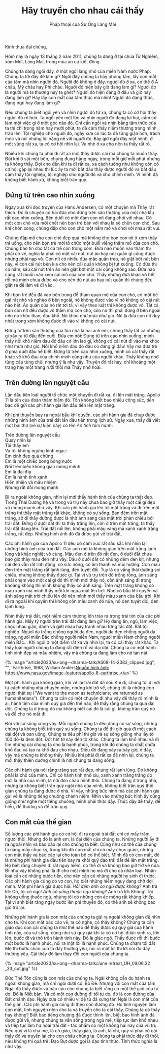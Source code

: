 ﻿---
title: Hãy truyền cho nhau cái thấy
author: Pháp thoại của Sư Ông Làng Mai
---

Kính thưa đại chúng,

Hôm nay là ngày 13 tháng 2 năm 2011, chúng ta đang ở tại chùa Từ Nghiêm, xóm Mới, Làng Mai, trong mùa an cư kiết đông.

Chúng ta đang ngồi đây, ở một ngôi làng nhỏ của miền Nam nước Pháp. Chúng ta tới đây để làm gì? Ngồi đây chúng ta hãy phóng tâm, lấy con mắt của tâm mà nhìn người đó. Người đó không ở đây, người đó ở xa, có thể ở Á châu, Mỹ châu hay Phi châu. Người đó hiện bây giờ đang làm gì? Người đó là người mà ta thương hay ta ghét? Người đó hiện đang ở đâu và giờ này đang làm gì? Hãy lấy con mắt của tâm thức mà nhìn! Người đó đang thức, đang ngủ hay đang làm gì? 

Nếu chúng ta biết ngồi yên và nhìn người đó từ xa, chúng ta có cơ hội thấy người đó rõ hơn. Ta ngồi yên một lúc và nhìn người đó đang lui hui, cắm cúi làm một việc gì ở một góc nào đó. Chỉ cần ngồi và nhìn bằng tâm thức của ta thì chỉ trong năm hay mười phút, ta đã cảm thấy niềm thương trong mình trào lên. Tội nghiệp cho người đó, ngày xưa có lúc ta đã từng giận hờn, trách móc và nói những lời nặng nề với người đó. Bây giờ ngồi đây một mình, ở một vùng rất xa, ta có cơ hội nhìn lại. Và nhờ ở xa cho nên ta thấy rất rõ. 

Nhiều khi chúng ta phải đi rất xa mới thấy được cái mà chúng ta muốn thấy. Đôi khi ở sát một bên, chung đụng hàng ngày, trong mỗi giờ mỗi phút nhưng ta không thấy. Đợi cho đến khi ta đi rất xa, xa cách tưởng như không còn có cơ hội gặp lại nhau thì lúc ấy ta mới bắt đầu thấy được người đó và bắt đầu cảm thấy tội nghiệp, tội nghiệp cho người đó và cho chính mình. Vì mình đã không biết hành xử, không biết trân quý.

## Đứng từ trên cao nhìn xuống

Ngày xưa khi đọc truyện của Hans Andersen, có một chuyện mà Thầy rất thích. Đó là chuyện có hai đứa nhỏ đứng trên sân thượng của một nhà lầu rất cao nhìn xuống. Bên dưới có một đám con nít đang chơi với nhau. Có một con chó vừa mới chết nên bọn trẻ bàn với nhau là sẽ chôn con chó. Sau khi chôn xong, chúng đắp cho con chó một nấm mồ và chơi với nhau rất vui. 

Chúng đắp mồ cho con chó đẹp quá mà không cho bọn con nít ở xóm thấy thì uổng, cho nên bọn trẻ mới tổ chức một buổi viếng thăm mồ của con chó. Chúng báo tin cho tất cả trẻ con trong xóm. Đứa nào muốn vào thăm thì phải có vé, nghĩa là phải có một cái nút, nút áo hay nút quần gì cũng được nhưng phải nạp vô. Con nít có nhiều đứa mặc quần treo, nó giật bớt nút bên này, vì còn cái nút bên kia cho nên cái quần không bị tụt xuống. Có đứa thì có năm, sáu cái nút trên áo nên giật bớt một cái cũng không sao. Đứa nào cũng rất muốn vào xem cái mồ của con chó. Thấy những đứa khác vô hết rồi mà mình chưa được vô cho nên dù nút áo hay nút quần thì chúng đều giật ra để làm vé đi vào.  

Khi bọn trẻ đều đã vào bên trong để tham quan mộ của con chó, có một bé gái rất nhỏ và nghèo ở bên ngoài, nó không được vào vì nó không có cái nút nào hết. Áo quần của nó rất tơi tả, vì vậy theo luật thì không được vô. Tất cả bọn con nít đều được vô thăm mộ con chó, còn nó thì phải đứng ở bên ngoài nên nó khóc than, đau khổ. Nó khóc như mưa như gió. Nó là đứa con nít duy nhất trong xóm không được đi vào vì không có cái nút. 

Đứng từ trên sân thượng của tòa nhà là hai anh em, chúng thấy tất cả những gì xảy ra từ đầu đến cuối. Đứa em nói: Đứng từ trên cao nhìn xuống, mình thấy nỗi khổ niềm đau đó đâu có lớn lao gì, không có cái nút đi vào mà khóc như mưa như gió. Nỗi khổ niềm đau đó đâu có đáng gì đâu! Vậy mà đứa trẻ ở phía dưới đâu hề biết. Đứng từ trên cao nhìn xuống, mình có cái thấy rất khác về khổ đau của chính mình cũng như của người khác. Thầy không nhớ từng câu từng chữ, nhưng ý là như vậy. Truyện đó rất hay, chỉ khoảng một trang hay một trang rưỡi thôi mà Thầy nhớ hoài. 

## Trên đường lên nguyệt cầu

Lần đầu tiên loài người tổ chức một chuyến đi rất xa, đi lên mặt trăng. Apollo 11 là tên của đoàn thám hiểm đó. Tốn không biết bao nhiêu công sức, tiền bạc để gửi các phi hành gia lần đầu tiên lên mặt trăng. 

Khi phi thuyền bay ra ngoài bầu khí quyển, các phi hành gia đã chụp được những hình ảnh của trái đất lần đầu tiên trong lịch sử. Ngày xưa, thầy đã viết một bài thơ (về sự kiện này) có tên *An tịnh tâm hành*: 

<div class="verse"><p>Trên đường lên nguyệt cầu<br/>
Quay nhìn lại<br/>
Tôi thấy em<br/>
Và tôi không ngừng kinh ngạc:<br/>
Em xinh đẹp quá chừng<br/>
Em là một chiếc bong bóng nước<br/>
Nổi trên biển không gian mông mênh<br/>
Em là đại địa<br/>
Em là hành tinh xanh<br/>
Hiển nhiên và mầu nhiệm<br/>
Nhưng rất đỗi mong manh.</p></div>

Đi ra ngoài không gian, nhìn lại mới thấy hành tinh của chúng ta thật đẹp. Trong Thái Dương hệ và trong vũ trụ này chưa bao giờ thấy một cái gì đẹp và mong manh như vậy. Khi các phi hành gia lên tới mặt trăng và đi trên mặt trăng thì thấy mặt trăng rất khác, không có sự sống. Ban đêm trên mặt trăng, sở dĩ thấy đường được là nhờ ánh sáng của mặt trời phản chiếu bởi trái đất. Đứng ở dưới đất thì ta thấy trăng lên, còn ở trên mặt trăng, ta thấy trái đất đang lên. Trái đất nổi lên, không phải màu vàng mà xanh xanh trắng trắng, rất đẹp. Những hình ảnh đó đã được gửi về trái đất. 

Các phi hành gia của Apollo 11 đều có cảm xúc rất sâu sắc khi nhìn lại những hình ảnh của trái đất. Các anh mô tả không gian trên mặt trăng lạnh lùng và khắc nghiệt vô cùng. Màu đen ở trên đó rất đen, ở dưới đất chưa bao giờ thấy màu đen như vậy. Dầu ở dưới đất có những đêm đen kịt, nhưng cái đen vẫn rất linh động, có sức nóng, có âm thanh và mùi hương. Còn màu đen trên mặt trăng rất lạnh lùng, đen tuyệt đối. Tuy là có vầng thái dương soi chiếu, nhưng không thấy được gì. Tại vì vũ trụ trên đó trống rỗng, ánh sáng phải chạm vào một cái gì đó thì mình mới thấy nó, còn ánh sáng đi trong khoảng không thì mình không thấy có ánh sáng. Trên mặt trăng không có màu xanh mà mình thấy mỗi khi ngửa mặt lên trời. Nhờ có bầu khí quyển và ánh sáng mặt trời chiếu lên đó nên mình mới thấy màu xanh của bầu trời. Khi đi ra ngoài khí quyển thì không còn màu xanh đó nữa, nó đen tuyệt đối, đen lạnh lùng. 

Nhìn thấy trái đất, một niềm cảm thương lớn trào ra trong trái tim của các phi hành gia. Mấy tỷ người trên trái đất đang làm gì? Họ đang ăn, ngủ, làm việc, chọc nhau giận, đánh và giết nhau hay tranh nhau từng tấc đất. Rất tội nghiệp. Người da trắng chống người da đen, người da đen chống người da trắng, người miền Bắc chống người miền Nam, người miền Nam chống người miền Bắc… Khi ngồi ở một điểm rất xa và nhìn lại, ta có cái thấy rất khác. Ta thấy loài người chúng ta đang rất điên rồ và dại dội. Chúng ta có một hành tinh xinh đẹp và mầu nhiệm, vậy mà chúng ta đang làm cho nó tan nát.

{% image "article2023/su-ong--dharma-talk/AS08-14-2383_clipped.jpg", "", 'Earthrise, 1968, William Anders<a class="note" href="https://www.nasa.gov/image-feature/apollo-8-earthrise">Nguồn hình ảnh: https://www.nasa.gov/image-feature/apollo-8-earthrise.</a>' %}

Một phi hành gia không gian, khi về lại trái đất đã nói: Khi đi, chúng tôi đi với tư cách những nhà chuyên môn, nhưng khi trở về, chúng tôi là những con người thật sự (“We went to the moon as technicians; we returned as humanitarians”). Chúng ta cần có một chuyến đi như vậy để thấy rõ mình là ai, hành tinh của mình quý giá đến thế nào, để thấy rằng chúng ta quá dại dột. Chúng ta ở trong đó mà không biết cái đó là cái gì, không trân quý nó và để cho nó mất đi. 

Đối với sự sống cũng vậy. Mỗi người chúng ta đều đang có sự sống, nhưng chúng ta không biết trân quý sự sống. Chúng ta để thì giờ qua đi một cách dại dột và oan uổng. Chúng ta tiêu phí thì giờ và sự sống giống như lấy tờ 100 đô-la đem đốt. Đốt hết tờ này đến tờ khác. Chúng ta làm khổ nhau và đi tìm những cái chúng ta cho là hạnh phúc, trong khi đó chúng ta chất chứa khổ đau và tạo ra khổ đau cho nhau. Điều đó đang xảy ra bây giờ, ở đây, vậy mà chúng ta không thấy. Nhiều khi phải đi rất xa để nhìn lại, chúng ta mới thấy thiên đường chính là nơi chúng ta đang sống. 

Các phi hành gia nói rằng trăng sao rất đẹp, nhưng rất lạnh lùng. Đó không phải là chỗ của mình. Chỉ có hành tinh nhỏ xíu, xanh xanh trắng trắng đó mới là nhà của mình, là nơi đón chào mình thôi. Chúng ta đang ở trong nhà, nhưng ta không biết trân quý ngôi nhà của mình, không biết trân quý thời gian chúng ta đang được ở nhà. Vì vậy, những bức hình mà các phi hành gia gửi về là những tiếng chuông chánh niệm. Nhìn vào những bức hình ấy cũng giống như nghe một tiếng chuông, mình phải thức dậy. Thức dậy để thấy, để hiểu, để thương và để trân quý.

## Con mắt của thế gian

Số lượng các phi hành gia có cơ hội đi ra ngoài trái đất chỉ có mấy trăm người thôi. Nhưng đó là anh em, là đại diện của chúng ta. Những người ấy đi ra ngoài nhìn và báo cáo lại cho chúng ta biết. Cũng như cơ thể của chúng ta nặng mấy chục ký, trong khi đó con mắt chỉ có mấy chục gram, nhưng con mắt thấy và báo cáo lại cho toàn bộ cơ thể biết. Mình đã có con mắt, đó là những phi hành gia đầu tiên bay ra khỏi quỹ đạo trái đất để lên mặt trăng. Họ biết rằng chuyến đi rất nguy hiểm, có thể đi và không bao giờ trở về nữa. Đi như vậy không phải là đi cho một mình họ mà đi cho cả nhân loại. Nhân loại cần có những bước tiến, cho nên cần có những người hy sinh đi trước. Các phi hành gia cũng có vợ con, họ biết những hiểm nguy đang chờ đợi mình. Một phi hành gia được hỏi: *Hồi đêm anh có ngủ được không?* Anh trả lời: Có, tôi có ngủ! *Anh có uống thuốc ngủ không?* Anh trả lời: Không! Tôi không uống thuốc ngủ, nhưng tôi có những cơn ác mộng rất khủng khiếp. Tại vì anh biết rằng ngày bước lên phi thuyền đó, có thể anh sẽ không bao giờ trở lại.

Những phi hành gia là con mắt của chúng ta gửi ra ngoài không gian để nhìn cho ta. Khi con mắt báo cáo về, ta có nghe, có thấy không? Chúng ta cần giáo dục con cái chúng ta như thế nào để thấy được sự quý giá của hành tinh này, của sự sống, cũng như sự quý giá khi ta có cơ hội được sinh ra, lớn lên, bước đi và thở trên hành tinh này. Đó là giác ngộ. Thấy được rồi thì bước một bước là hạnh phúc, nói ra một lời là hạnh phúc. Chúng ta chạm tới đất Mẹ thì bước chân của ta đầy thương yêu, nói ra một lời thì lời nói đó đầy thương yêu. Cái thấy đó làm thay đổi con người của chúng ta.

{% image "article2023/su-ong--dharma-talk/June retreat_UH_09.06.22 _33_cut.jpg" %}

Đức Thế Tôn cũng là con mắt của chúng ta. Ngài không cần du hành ra ngoài không gian, mà chỉ ngồi dưới cội Bồ Đề. Nhưng với con mắt của tâm, Ngài đã thấy được và báo cáo cho chúng ta biết rằng có một thế giới của tự do. Đó là Niết bàn. Và có một con đường đi tới tự do, đó là con đường của Bát chánh đạo. Ngày xưa có nhiều vị đệ tử đã xưng tán Ngài là con mắt của thế gian. Các phi hành gia cũng đi theo con đường đó. Họ tình nguyện làm con mắt, tình nguyện nhìn cho ta và truyền cho ta cái thấy. Chúng ta có thấy hay không? Biết bao tiếng chuông đã được thỉnh lên, biết bao hình ảnh đã được gửi về, nhưng chúng ta vẫn sống trong ngủ mê, tiếp tục làm khổ nhau và tiếp tục làm hư hoại trái đất - tác phẩm có một không hai này của vũ trụ. Nếu quý vị là cha mẹ, là cô giáo, thầy giáo, là anh, là chị, quý vị phải có cái thấy đó và truyền lại cho con cháu chúng ta. Chúng ta phải thức dậy đi thôi, nếu không thì quá trễ! Đạo Bụt được gọi là đạo tỉnh thức. Tỉnh thức nghĩa là như vậy.
